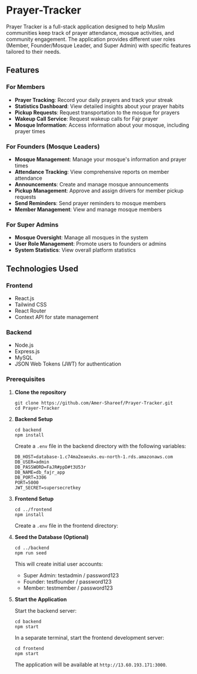 # Prayer-Tracker

Prayer Tracker is a full-stack application designed to help Muslim communities keep track of prayer attendance, mosque activities, and community engagement. The application provides different user roles (Member, Founder/Mosque Leader, and Super Admin) with specific features tailored to their needs.

## Features

### For Members

- **Prayer Tracking**: Record your daily prayers and track your streak
- **Statistics Dashboard**: View detailed insights about your prayer habits
- **Pickup Requests**: Request transportation to the mosque for prayers
- **Wakeup Call Service**: Request wakeup calls for Fajr prayer
- **Mosque Information**: Access information about your mosque, including prayer times

### For Founders (Mosque Leaders)

- **Mosque Management**: Manage your mosque's information and prayer times
- **Attendance Tracking**: View comprehensive reports on member attendance
- **Announcements**: Create and manage mosque announcements
- **Pickup Management**: Approve and assign drivers for member pickup requests
- **Send Reminders**: Send prayer reminders to mosque members
- **Member Management**: View and manage mosque members

### For Super Admins

- **Mosque Oversight**: Manage all mosques in the system
- **User Role Management**: Promote users to founders or admins
- **System Statistics**: View overall platform statistics

## Technologies Used

### Frontend

- React.js
- Tailwind CSS
- React Router
- Context API for state management

### Backend

- Node.js
- Express.js
- MySQL
- JSON Web Tokens (JWT) for authentication

### Prerequisites

1. **Clone the repository**

   ```
   git clone https://github.com/Amer-Shareef/Prayer-Tracker.git
   cd Prayer-Tracker
   ```

2. **Backend Setup**

   ```
   cd backend
   npm install
   ```

   Create a `.env` file in the backend directory with the following variables:

   ```
   DB_HOST=database-1.c74ma2eaeuks.eu-north-1.rds.amazonaws.com
   DB_USER=admin
   DB_PASSWORD=FaJR#ppD#t3U53r
   DB_NAME=db_fajr_app
   DB_PORT=3306
   PORT=5000
   JWT_SECRET=supersecretkey

   ```

3. **Frontend Setup**

   ```
   cd ../frontend
   npm install
   ```

   Create a `.env` file in the frontend directory:

4. **Seed the Database (Optional)**

   ```
   cd ../backend
   npm run seed
   ```

   This will create initial user accounts:

   - Super Admin: testadmin / password123
   - Founder: testfounder / password123
   - Member: testmember / password123

5. **Start the Application**

   Start the backend server:

   ```
   cd backend
   npm start
   ```

   In a separate terminal, start the frontend development server:

   ```
   cd frontend
   npm start
   ```

   The application will be available at `http://13.60.193.171:3000`.
